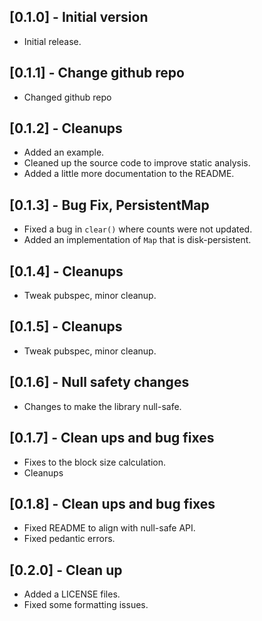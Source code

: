 ## [0.1.0] - Initial version

* Initial release.

## [0.1.1] - Change github repo

* Changed github repo

## [0.1.2] - Cleanups

* Added an example.
* Cleaned up the source code to improve static analysis.
* Added a little more documentation to the README.

## [0.1.3] - Bug Fix, PersistentMap

* Fixed a bug in `clear()` where counts were not updated.
* Added an implementation of `Map` that is disk-persistent.

## [0.1.4] - Cleanups

* Tweak pubspec, minor cleanup.

## [0.1.5] - Cleanups

* Tweak pubspec, minor cleanup.

## [0.1.6] - Null safety changes

* Changes to make the library null-safe.

## [0.1.7] - Clean ups and bug fixes

* Fixes to the block size calculation.
* Cleanups

## [0.1.8] - Clean ups and bug fixes

* Fixed README to align with null-safe API.
* Fixed pedantic errors.

## [0.2.0] - Clean up

* Added a LICENSE files.
* Fixed some formatting issues.
